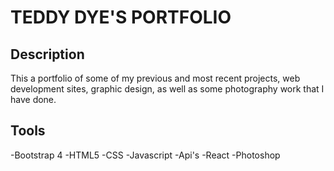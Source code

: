# TEDDY DYE'S PORTFOLIO
## Description
 This a portfolio of some of my previous and most recent projects, web development sites, graphic design, as well as some photography work that I have done. 
## Tools
-Bootstrap 4
-HTML5 
-CSS
-Javascript
-Api's
-React
-Photoshop
